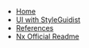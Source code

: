 - [Home](/)
- [UI with StyleGuidist](/ui.md)
- [References](/references.md)
- [Nx Official Readme](/nx-readme.md)

